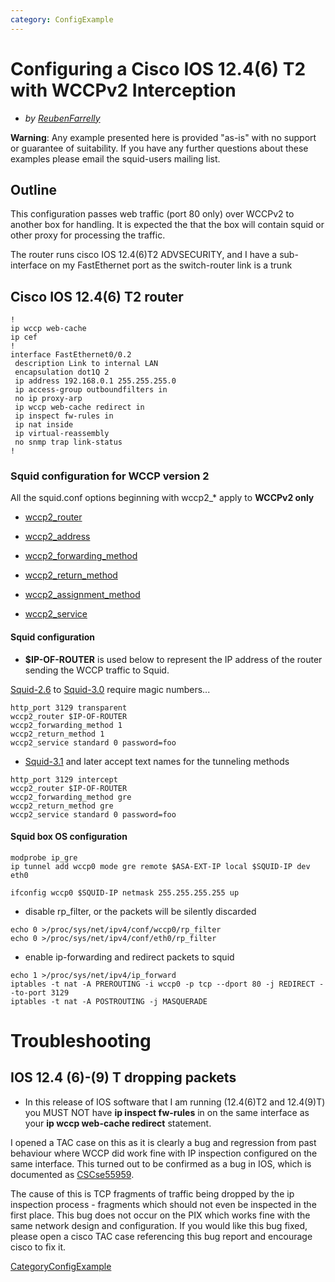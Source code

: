 ```yaml
---
category: ConfigExample
---
```

# Configuring a Cisco IOS 12.4(6) T2 with WCCPv2 Interception

  - *by
    [ReubenFarrelly](/ReubenFarrelly)*

**Warning**: Any example presented here is provided "as-is" with no
support or guarantee of suitability. If you have any further questions
about these examples please email the squid-users mailing list.

## Outline

This configuration passes web traffic (port 80 only) over WCCPv2 to
another box for handling. It is expected the that the box will contain
squid or other proxy for processing the traffic.

The router runs cisco IOS 12.4(6)T2 ADVSECURITY, and I have a
sub-interface on my FastEthernet port as the switch-router link is a
trunk

## Cisco IOS 12.4(6) T2 router

    !
    ip wccp web-cache
    ip cef
    !
    interface FastEthernet0/0.2
     description Link to internal LAN
     encapsulation dot1Q 2
     ip address 192.168.0.1 255.255.255.0
     ip access-group outboundfilters in
     no ip proxy-arp
     ip wccp web-cache redirect in
     ip inspect fw-rules in
     ip nat inside
     ip virtual-reassembly
     no snmp trap link-status
    !

### Squid configuration for WCCP version 2

All the squid.conf options beginning with wccp2\_\* apply to **WCCPv2
only**

  - [wccp2\_router](http://www.squid-cache.org/Doc/config/wccp2_router)

  - [wccp2\_address](http://www.squid-cache.org/Doc/config/wccp2_address)

  - [wccp2\_forwarding\_method](http://www.squid-cache.org/Doc/config/wccp2_forwarding_method)

  - [wccp2\_return\_method](http://www.squid-cache.org/Doc/config/wccp2_return_method)

  - [wccp2\_assignment\_method](http://www.squid-cache.org/Doc/config/wccp2_assignment_method)

  - [wccp2\_service](http://www.squid-cache.org/Doc/config/wccp2_service)

#### Squid configuration

  - **$IP-OF-ROUTER** is used below to represent the IP address of the
    router sending the WCCP traffic to Squid.

[Squid-2.6](/Releases/Squid-2.6)
to
[Squid-3.0](/Releases/Squid-3.0)
require magic numbers...

    http_port 3129 transparent
    wccp2_router $IP-OF-ROUTER
    wccp2_forwarding_method 1
    wccp2_return_method 1
    wccp2_service standard 0 password=foo

  - [Squid-3.1](/Releases/Squid-3.1)
    and later accept text names for the tunneling methods

<!-- end list -->

    http_port 3129 intercept
    wccp2_router $IP-OF-ROUTER
    wccp2_forwarding_method gre
    wccp2_return_method gre
    wccp2_service standard 0 password=foo

#### Squid box OS configuration

    modprobe ip_gre
    ip tunnel add wccp0 mode gre remote $ASA-EXT-IP local $SQUID-IP dev eth0
    
    ifconfig wccp0 $SQUID-IP netmask 255.255.255.255 up

  - disable rp\_filter, or the packets will be silently discarded

<!-- end list -->

    echo 0 >/proc/sys/net/ipv4/conf/wccp0/rp_filter
    echo 0 >/proc/sys/net/ipv4/conf/eth0/rp_filter

  - enable ip-forwarding and redirect packets to squid

<!-- end list -->

    echo 1 >/proc/sys/net/ipv4/ip_forward
    iptables -t nat -A PREROUTING -i wccp0 -p tcp --dport 80 -j REDIRECT --to-port 3129
    iptables -t nat -A POSTROUTING -j MASQUERADE

# Troubleshooting

## IOS 12.4 (6)-(9) T dropping packets

  - In this release of IOS software that I am running (12.4(6)T2 and
    12.4(9)T) you MUST NOT have **ip inspect fw-rules** in on the same
    interface as your **ip wccp web-cache redirect** statement.

I opened a TAC case on this as it is clearly a bug and regression from
past behaviour where WCCP did work fine with IP inspection configured on
the same interface. This turned out to be confirmed as a bug in IOS,
which is documented as
[CSCse55959](http://www.cisco.com/cgi-bin/Support/Bugtool/onebug.pl?bugid=CSCse55959).

The cause of this is TCP fragments of traffic being dropped by the ip
inspection process - fragments which should not even be inspected in the
first place. This bug does not occur on the PIX which works fine with
the same network design and configuration. If you would like this bug
fixed, please open a cisco TAC case referencing this bug report and
encourage cisco to fix it.

[CategoryConfigExample](/CategoryConfigExample)

